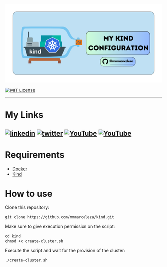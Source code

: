 <p align="center">
  <img src=".img/kind.png" alt="kind"/>
</p>

[![MIT License](https://img.shields.io/badge/License-MIT-green.svg)](https://choosealicense.com/licenses/mit/)

---
# My Links
[![linkedin](https://img.shields.io/badge/linkedin-0A66C2?style=for-the-badge&logo=linkedin&logoColor=white)](https://www.linkedin.com/in/marcelomarquesmelo/)
[![twitter](https://img.shields.io/badge/twitter-1DA1F2?style=for-the-badge&logo=twitter&logoColor=white)](https://twitter.com/mmmarceleza)
[![YouTube](https://img.shields.io/badge/YouTube-%23FF0000.svg?style=for-the-badge&logo=YouTube&logoColor=white)](https://www.youtube.com/@whydevops)
[![YouTube](https://img.shields.io/badge/YouTube-%23FF0000.svg?style=for-the-badge&logo=YouTube&logoColor=white)](https://www.youtube.com/@marcelodevops)
---

# Requirements

- [Docker](https://docs.docker.com/engine/install/)
- [Kind](https://kind.sigs.k8s.io/docs/user/quick-start/#installation)

# How to use

Clone this repository:

```
git clone https://github.com/mmmarceleza/kind.git
```

Make sure to give execution permission on the script:

```
cd kind
chmod +x create-cluster.sh
```

Execute the script and wait for the provision of the cluster:

```
./create-cluster.sh
```


